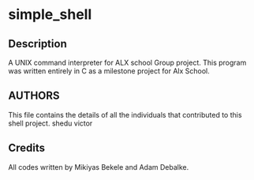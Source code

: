 # simple_shell

## Description

A UNIX command interpreter for ALX school Group project. This program was written entirely in C as a milestone project for Alx School.

## AUTHORS

This file contains the details of all the individuals that contributed to this shell project. shedu victor

## Credits

All codes written by Mikiyas Bekele and Adam Debalke.
